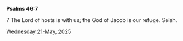 **Psalms 46:7**

7 The Lord of hosts is with us; the God of Jacob is our refuge. Selah.

[Wednesday 21-May, 2025](https://getbible.life/kjv/Psalms/46/7)
